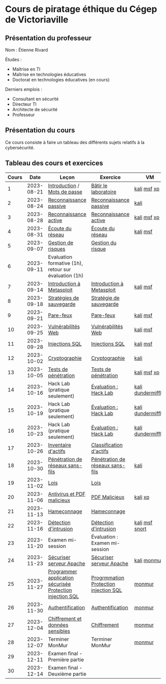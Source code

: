 # Cours de piratage éthique du Cégep de Victoriaville

## Présentation du professeur

Nom : Étienne Rivard

Études :

- Maîtrise en TI
- Maîtrise en technologies éducatives
- Doctorat en technologies éducatives (en cours)

Derniers emplois :

- Consultant en sécurité
- Directeur TI
- Architecte de sécurité
- Professeur

## Présentation du cours

Ce cours consiste à faire un tableau des différents sujets relatifs à la cybersécurité.

## Tableau des cours et exercices

[kali]: labo/Installation_Kali_VirtualBox.md 'Kali'
[msf]: labo/Installation_Metasploitable_VirtualBox.md 'Metasploitable'
[xp]: labo/Installation_WindowsXP_VirtualBox.md 'Windows XP'
[gogo]: labo/Installation_Gogo_VirtualBox.md 'Gogo - Hack Lab'
[dundermifflin]: labo/Installation_DunderMifflin.md 'Dunder Mifflin - Hack Lab'
[snort]: labo/Installation_Snort_VirtualBox.md 'Snort'
[monmur]: labo/Installation_MonMur_VirtualBox.md 'MonMur'

| Cours | Date       | Leçon                                                                                                                                               | Exercice                                                                                                                            | VM                         |
| ----- | ---------- | --------------------------------------------------------------------------------------------------------------------------------------------------- | ----------------------------------------------------------------------------------------------------------------------------------- | -------------------------- |
| 1     | 2023-08-21 | [Introduction](lecons/01_Introduction.md) / [Mots de passe](lecons/01b_Mots_de_passe.md)                                                            | [Bâtir le laboratoire](exercices/01_Exercices_Laboratoire.md)                                                                       | [kali][] [msf][] [xp][]    |
| 2     | 2023-08-24 | [Reconnaissance passive](lecons/02_Reconnaissance_passive.md)                                                                                       | [Reconnaissance passive](exercices/02_Exercices_Reconnaissance_passive.md)                                                          | [kali][]                   |
| 3     | 2023-08-28 | [Reconnaissance active](lecons/03_Reconnaissance_active.md)                                                                                         | [Reconnaissance active](exercices/03_Reconnaissance_active.md)                                                                      | [kali][] [msf][] [xp][]    |
| 4     | 2023-08-31 | [Écoute du réseau](lecons/04_Ecoute_reseau.md)                                                                                                      | [Écoute du réseau](exercices/04_Ecoute_reseau.md)                                                                                   | [kali][] [msf][]           |
| 5     | 2023-09-07 | [Gestion de risques](lecons/05_Gestion_de_risques.md)                                                                                               | [Gestion du risque](exercices/05_Gestion_de_risques.md)                                                                             |
| 6     | 2023-09-11 | Evaluation formative (1h), retour sur évaluation (1h)                                                                                               |                                                                                                                                     |                            |
| 7     | 2023-09-14 | [Introduction à Metasploit](lecons/06_Intro_Metasploit.md)                                                                                          | [Introduction à Metasploit](exercices/06_Intro_Metasploit.md)                                                                       | [kali][] [msf][]           |
| 8     | 2023-09-18 | [Stratégies de sauvegarde](lecons/07_Strategies_sauvegarde.md)                                                                                      | [Stratégie de sauvegarde](exercices/07_strategie_sauvegarde.md)                                                                     |
| 9     | 2023-09-21 | [Pare-feux](lecons/08_Pare_feu.md)                                                                                                                  | [Pare-feux](exercices/08_Pare_feu.md)                                                                                               | [kali][] [msf][]           |
| 10    | 2023-09-25 | [Vulnérabilités Web](lecons/19_Vulnerabilites_Web.md)                                                                                               | [Vulnérabilités Web](exercices/19_Vulnerabilites_Web.md)                                                                            | [kali][] [msf][]           |
| 11    | 2023-09-28 | [Injections SQL](lecons/20_Injection_SQL.md)                                                                                                        | [Injections SQL](exercices/20_Injection_SQL.md)                                                                                     | [kali][] [msf][]           |
| 12    | 2023-10-02 | [Cryptographie](lecons/10_Cryptographie.md)                                                                                                         | [Cryptographie](exercices/10_Cryptographie.md)                                                                                      | [kali][]                   |
| 13    | 2023-10-05 | [Tests de pénétration](lecons/14_Tests_penetration.md)                                                                                              | [Tests de pénétration](exercices/14_Tests_penetration.md)                                                                           | [kali][] [msf][] [xp][]    |
| 14    | 2023-10-16 | Hack Lab (pratique seulement)                                                                                                                       | [Évaluation : Hack Lab](evaluations/Hack_lab.md)                                                                                    | [kali][] [dundermifflin][] |
| 15    | 2023-10-19 | Hack Lab (pratique seulement)                                                                                                                       | [Évaluation : Hack Lab](evaluations/Hack_lab.md)                                                                                    | [kali][] [dundermifflin][] |
| 16    | 2023-10-23 | Hack Lab (pratique seulement)                                                                                                                       | [Évaluation : Hack Lab](evaluations/Hack_lab.md)                                                                                    | [kali][] [dundermifflin][] |
| 17    | 2023-10-26 | [Inventaire d'actifs](lecons/11_Inventaire_Actifs.md)                                                                                               | [Classification d'actifs](exercices/10_classification_actifs.md)                                                                    |
| 18    | 2023-10-30 | [Pénétration de réseaux sans-fils](lecons/13_Penetration_reseau_sans_fils.md)                                                                       | [Pénétration de réseaux sans-fils](exercices/13_Penetration_reseau_sans_fils.md)                                                    | [kali][]                   |
| 19    | 2023-11-02 | [Lois](lecons/18_Lois.md)                                                                                                                           | [Lois](exercices/18_Lois.md)                                                                                                        |
| 20    | 2023-11-06 | [Antivirus et PDF malicieux](lecons/09_Antivirus_et_PDF_malicieux.md)                                                                               | [PDF Malicieux](exercices/09_PDF_Malicieux.md)                                                                                      | [kali][] [xp][]            |
| 21    | 2023-11-13 | [Hameçonnage](lecons/10_Hameconnage.md)                                                                                                             | [Hameconnage](exercices/10_Hameconnage.md)                                                                                          |
| 22    | 2023-11-16 | [Détection d'intrusion](lecons/17_Detection_intrusion.md)                                                                                           | [Détection d'intrusion](exercices/17_Detection_intrusion.md)                                                                        | [kali][] [msf][] [snort][] |
| 23    | 2023-11-20 | Examen mi-session                                                                                                                                   | Évaluation : Examen mi-session                                                                                                      |
| 24    | 2023-11-23 | [Sécuriser serveur Apache](lecons/21_Securiser_Apache.md)                                                                                           | [Sécuriser serveur Apache](exercices/21_Securiser_Apache.md)                                                                        | [kali][] [monmur][]        |
| 25    | 2023-11-27 | [Programmer application sécurisée](lecons/22_Programmer_application_securisee.md) [Protection injection SQL](lecons/23_Protection_Injection_SQL.md) | [Progrmmation](exercices/22_Programmer_application_securisee.md) [Protection injection SQL](exercices/23_Proteger_injection_SQL.md) | [monmur][]                 |
| 26    | 2023-11-30 | [Authentification](lecons/25_Authentification.md)                                                                                                   | [Authentification](exercices/25_Authentification.md)                                                                                | [monmur][]                 |
| 27    | 2023-12-04 | [Chiffrement et données sensibles](lecons/24_Chiffrement_et_donnees_sensibles.md)                                                                   | [Chiffrement](exercices/24_Chiffrement.md)                                                                                          | [monmur][]                 |
| 28    | 2023-12-07 | Terminer MonMur                                                                                                                                     | Terminer MonMur                                                                                                                     | [monmur][]                 |
| 29    | 2023-12-11 | Examen final - Première partie                                                                                                                      |
| 30    | 2023-12-14 | Examen final - Deuxième partie                                                                                                                      |
